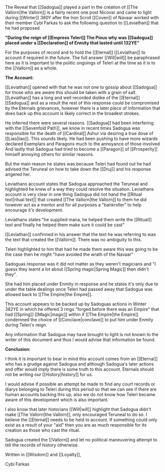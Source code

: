 The Reveal that [[Sadogua]] played a part in the creation of [[The Vallorn|the Vallorn]] is a fairly recent one post Nicovar and came to light during [[Winter]] 380Y after the Iron Scroll [[Coven]] of Navaar worked with their member Cybi Farkas to ask the following question to [[Leviathan]] that he had proposed

**"During the reign of [[Empress Teleri]] The Pious why was [[Sadogua]] placed under a [[Declaration]] of Enmity that lasted until 132YE"**

For the purposes of record and to hold the [[Eternal]] [[Leviathan]] to account if required in the future. The full answer [[Will|will]] be paraphrased here as it is important to the politic ongoings of Teleri at the time as it is to the [[Vallorn]] as a whole.

**The Account:**

[[Leviathan]] opened with that he was not one to gossip about [[Sadogua]] for those who are aware this should be taken with a grain of salt. [[Leviathan]] has a long and well recorded dislike of the [[Eternal]] [[Sadogua]] and as a result the rest of this response could be compromised by the Eternals grievances, however there is a later piece of information that does back up this account is likely correct in the broadest strokes.

He inferred there were several reasons. [[Sadogua]] had been interfering with the [[Sevenfold Path]], we know in recent times Sadogua was responsible for the death of [[Cardinal]] Ashur via desiring a true dose of [[Liao|liao]]. This sounds likely. He had been pushing to have more wizards declared Exemplars and Paragons much to the annoyance of those involved And lastly that Sadogua had tried to become a [[Paragon]] of [[Prosperity]] himself annoying others for similar reasons.

But the main reason he states was because Teleri had found out he had advised the Teruneal on how to take down the [[Druj]] and his response angered her.

Leviathans account states that Sadogua approached the Teruneal and highlighted he knew of a way they could resolve the situation. Leviathans account is very clear in one thing Sadogua did not hand the [[Ritual text|ritual text]] that created [[The Vallorn|the Vallorn]] to them he did however act as a mentor and for all purposes a "bankroller" to help encourage it's development.

Leviathans states "he supplied mana, he helped them write the [[Ritual]] text and finally he helped them make sure it could be cast"

[[Leviathan]] confirmed in his answer that the text he was referring to was the text that created the [[Vallorn]]. There was no ambiguity to this.

Teleri highlighted to him that had he made them aware this was going to be the case then he might "have avoided the wrath of the Navaar"

Sadoguas response was it did not matter as they weren't magicians and "I guess they learnt a lot about [[Spring magic|Spring Magic]] then didn't they".

She had him placed under Enmity in response and he states it's only due to under the table dealings once Teleri had passed away that Sadogua was allowed back to [[The Empire|the Empire]].

This account appears to be backed up by Sadoguas actions in Winter 382YE in which he offered 3 rings "forged before there was an Empire" that had [[Spring]] [[Magic|magic]] within if [[The Empire|the Empire]] condemned the choice of [[Conclave|conclave]] to put him under Enmity during Teleri's reign.

Any information that Sadogua may have brought to light is not known to the writer of this document and thus I would advise that information be found.

**Conclusion:**

I think it is important to bear in mind this account comes from an [[Eternal]] who has a grudge against Sadogua and although Sadogua's later actions and offer would imply there is some truth to this account. Eternals should not be writing our [[History|history]] for us.

I would advise if possible an attempt be made to find any court records or diarys belonging to Teleri during this period so that we can see if there are human accounts backing this up, also we do not know how Teleri became aware of this development which is also important.

I also know that later historians [[Will|will]] highlight that Sadogua didn't make [[The Vallorn|the Vallorn]], only encouraged Teruneal to do so. I believe the [[Eternal]] needs to be held to account. If something could only exist as a result of your "aid" then you are as much responsible for its creation as those who cast the ritual.

Sadogua created the [[Vallorn]] and let no political maneuvering attempt to tell the records of history otherwise.

Written in [[Wisdom]] and [[Loyalty]],

Cybi Farkas
